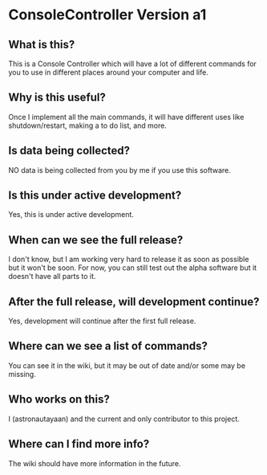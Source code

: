 # ConsoleController Version a1
## What is this?
This is a Console Controller which will have a lot of different commands for you to use in different places around your computer and life.
## Why is this useful?
Once I implement all the main commands, it will have different uses like shutdown/restart, making a to do list, and more.
## Is data being collected?
NO data is being collected from you by me if you use this software.
## Is this under active development?
Yes, this is under active development.
## When can we see the full release?
I don't know, but I am working very hard to release it as soon as possible but it won't be soon. For now, you can still test out the alpha software but it doesn't have all parts to it.
## After the full release, will development continue?
Yes, development will continue after the first full release.
## Where can we see a list of commands?
You can see it in the wiki, but it may be out of date and/or some may be missing.
## Who works on this?
I (astronautayaan) and the current and only contributor to this project.
## Where can I find more info?
The wiki should have more information in the future.
